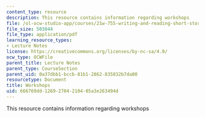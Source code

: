 ```yaml
---
content_type: resource
description: This resource contains information regarding workshops
file: /ol-ocw-studio-app/courses/21w-755-writing-and-reading-short-stories-spring-2012/666769dd12692704210405a3e263494d_MIT21W_755S12_workshops.pdf
file_size: 503844
file_type: application/pdf
learning_resource_types:
- Lecture Notes
license: https://creativecommons.org/licenses/by-nc-sa/4.0/
ocw_type: OCWFile
parent_title: Lecture Notes
parent_type: CourseSection
parent_uid: 0a37dbb1-bccb-81b1-2862-835832b7da00
resourcetype: Document
title: Workshops
uid: 666769dd-1269-2704-2104-05a3e263494d
---
```

This resource contains information regarding workshops